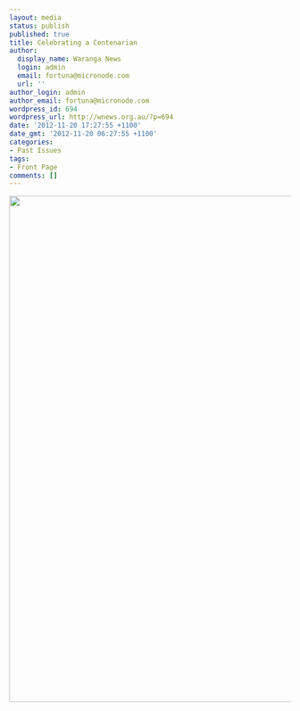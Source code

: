 ```yaml
---
layout: media
status: publish
published: true
title: Celebrating a Centenarian
author:
  display_name: Waranga News
  login: admin
  email: fortuna@micronode.com
  url: ''
author_login: admin
author_email: fortuna@micronode.com
wordpress_id: 694
wordpress_url: http://wnews.org.au/?p=694
date: '2012-11-20 17:27:55 +1100'
date_gmt: '2012-11-20 06:27:55 +1100'
categories:
- Past Issues
tags:
- Front Page
comments: []
---
```


<a href="http://wnews.org.au/wp-content/uploads/2012/11/wnews20121115p01.pdf"><img class="alignnone size-full wp-image-693" title="Front Page - November 15, 2012" alt="" src="http://wnews.org.au/wp-content/uploads/2012/11/wnews20121115p01.png" width="624" height="907" /></a>

